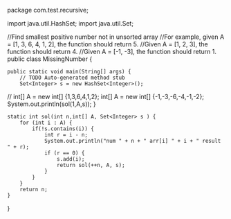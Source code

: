 package com.test.recursive;

import java.util.HashSet;
import java.util.Set;

//Find smallest positive number not in unsorted array
//For example, given A = [1, 3, 6, 4, 1, 2], the function should return 5.
//Given A = [1, 2, 3], the function should return 4.
//Given A = [-1, -3], the function should return 1.
public class MissingNumber {

	public static void main(String[] args) {
		// TODO Auto-generated method stub
		Set<Integer> s = new HashSet<Integer>();
//		int[] A = new int[] {1,3,6,4,1,2};
		int[] A = new int[] {-1,-3,-6,-4,-1,-2};
		System.out.println(sol(1,A,s));
	}


	static int sol(int n,int[] A, Set<Integer> s ) {
		for (int i : A) {
			if(!s.contains(i)) {
				int r = i - n;
				System.out.println("num " + n + " arr[i] " + i + " result " + r);
				if (r == 0) {
					s.add(i);
					return sol(++n, A, s);
				}
			}
		}
		return n;
	}

}
